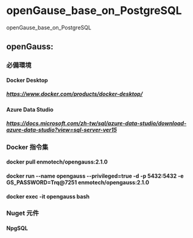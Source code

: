 # openGause_base_on_PostgreSQL
openGause_base_on_PostgreSQL
## openGauss:
### 必備環境
#### Docker Desktop
##### https://www.docker.com/products/docker-desktop/
#### Azure Data Studio
##### https://docs.microsoft.com/zh-tw/sql/azure-data-studio/download-azure-data-studio?view=sql-server-ver15
### Docker 指令集
#### docker pull enmotech/opengauss:2.1.0
#### docker run --name opengauss --privileged=true -d -p 5432:5432 -e GS_PASSWORD=Trq@7251 enmotech/opengauss:2.1.0
#### docker exec -it opengauss bash
### Nuget 元件
#### NpgSQL
